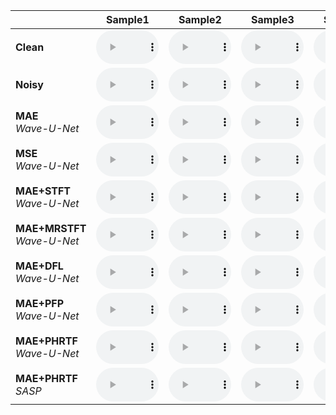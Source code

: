 |       | Sample1 | Sample2 | Sample3 | Sample4 | Sample5 | Sample6 |
| :-----| :----: | :----: | :----: | :----: | :----: | :----: |
| **Clean** | <audio  style="width:100px;" src="./audios/CLEAN/1.wav" controls="controls"/> | <audio  style="width:100px;" src="./audios/CLEAN/2.wav" controls="controls"/> | <audio  style="width:100px;" src="./audios/CLEAN/7.wav" controls="controls"/> | <audio  style="width:100px;" src="./audios/CLEAN/8.wav" controls="controls"/> | <audio  style="width:100px;" src="./audios/CLEAN/5.wav" controls="controls"/> | <audio  style="width:100px;" src="./audios/CLEAN/6.wav" controls="controls"/> |
| **Noisy** | <audio  style="width:100px;" src="./audios/NOISY/1.wav" controls="controls"/> | <audio  style="width:100px;" src="./audios/NOISY/2.wav" controls="controls"/> | <audio  style="width:100px;" src="./audios/NOISY/7.wav" controls="controls"/> | <audio  style="width:100px;" src="./audios/NOISY/8.wav" controls="controls"/> | <audio  style="width:100px;" src="./audios/NOISY/5.wav" controls="controls"/> | <audio  style="width:100px;" src="./audios/NOISY/6.wav" controls="controls"/> |
| **MAE** <br> *Wave-U-Net* | <audio  style="width:100px;" src="./audios/MAE/1.wav" controls="controls"/> | <audio  style="width:100px;" src="./audios/MAE/2.wav" controls="controls"/> | <audio  style="width:100px;" src="./audios/MAE/7.wav" controls="controls"/> | <audio  style="width:100px;" src="./audios/MAE/8.wav" controls="controls"/> | <audio  style="width:100px;" src="./audios/MAE/5.wav" controls="controls"/> | <audio  style="width:100px;" src="./audios/MAE/6.wav" controls="controls"/> |
| **MSE** <br> *Wave-U-Net* | <audio  style="width:100px;" src="./audios/MSE/1.wav" controls="controls"/> | <audio  style="width:100px;" src="./audios/MSE/2.wav" controls="controls"/> | <audio  style="width:100px;" src="./audios/MSE/7.wav" controls="controls"/> | <audio  style="width:100px;" src="./audios/MSE/8.wav" controls="controls"/> | <audio  style="width:100px;" src="./audios/MSE/5.wav" controls="controls"/> | <audio  style="width:100px;" src="./audios/MSE/6.wav" controls="controls"/> |
| **MAE+STFT** <br> *Wave-U-Net* | <audio  style="width:100px;" src="./audios/STFT/1.wav" controls="controls"/> | <audio  style="width:100px;" src="./audios/STFT/2.wav" controls="controls"/> | <audio  style="width:100px;" src="./audios/STFT/7.wav" controls="controls"/> | <audio  style="width:100px;" src="./audios/STFT/8.wav" controls="controls"/> | <audio  style="width:100px;" src="./audios/STFT/5.wav" controls="controls"/> | <audio  style="width:100px;" src="./audios/STFT/6.wav" controls="controls"/> |
| **MAE+MRSTFT** <br> *Wave-U-Net* | <audio  style="width:100px;" src="./audios/MRSTFT/1.wav" controls="controls"/> | <audio  style="width:100px;" src="./audios/MRSTFT/2.wav" controls="controls"/> | <audio  style="width:100px;" src="./audios/MRSTFT/7.wav" controls="controls"/> | <audio  style="width:100px;" src="./audios/MRSTFT/8.wav" controls="controls"/> | <audio  style="width:100px;" src="./audios/MRSTFT/5.wav" controls="controls"/> | <audio  style="width:100px;" src="./audios/MRSTFT/6.wav" controls="controls"/> |
| **MAE+DFL** <br> *Wave-U-Net* | <audio  style="width:100px;" src="./audios/DFL/1.wav" controls="controls"/> | <audio  style="width:100px;" src="./audios/DFL/2.wav" controls="controls"/> | <audio  style="width:100px;" src="./audios/DFL/7.wav" controls="controls"/> | <audio  style="width:100px;" src="./audios/DFL/8.wav" controls="controls"/> | <audio  style="width:100px;" src="./audios/DFL/5.wav" controls="controls"/> | <audio  style="width:100px;" src="./audios/DFL/6.wav" controls="controls"/> |
| **MAE+PFP** <br> *Wave-U-Net* | <audio  style="width:100px;" src="./audios/PFP/1.wav" controls="controls"/> | <audio  style="width:100px;" src="./audios/PFP/2.wav" controls="controls"/> | <audio  style="width:100px;" src="./audios/PFP/7.wav" controls="controls"/> | <audio  style="width:100px;" src="./audios/PFP/8.wav" controls="controls"/> | <audio  style="width:100px;" src="./audios/PFP/5.wav" controls="controls"/> | <audio  style="width:100px;" src="./audios/PFP/6.wav" controls="controls"/> |
| **MAE+PHRTF** <br> *Wave-U-Net* | <audio  style="width:100px;" src="./audios/PHRTF/1.wav" controls="controls"/> | <audio  style="width:100px;" src="./audios/PHRTF/2.wav" controls="controls"/> | <audio  style="width:100px;" src="./audios/PHRTF/7.wav" controls="controls"/> | <audio  style="width:100px;" src="./audios/PHRTF/8.wav" controls="controls"/> | <audio  style="width:100px;" src="./audios/PHRTF/5.wav" controls="controls"/> | <audio  style="width:100px;" src="./audios/PHRTF/6.wav" controls="controls"/> |
| **MAE+PHRTF** <br> *SASP* | <audio  style="width:100px;" src="./audios/SASP/1.wav" controls="controls"/> | <audio  style="width:100px;" src="./audios/SASP/2.wav" controls="controls"/> | <audio  style="width:100px;" src="./audios/SASP/7.wav" controls="controls"/> | <audio  style="width:100px;" src="./audios/SASP/8.wav" controls="controls"/> | <audio  style="width:100px;" src="./audios/SASP/5.wav" controls="controls"/> | <audio  style="width:100px;" src="./audios/SASP/6.wav" controls="controls"/> |
 
